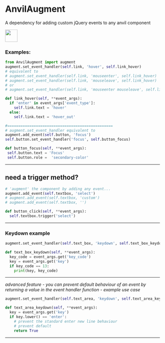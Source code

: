 # AnvilAugment

A dependency for adding custom jQuery events to any anvil component

[<img src="https://anvil.works/img/forum/copy-app.png" height='40px'>](https://anvil.works/build#clone:36T6RN2OO6KLBGV7=4LZ35S57ODPL7ORIUJ2AH6KY|223FMU5UYH5T2XSA=UYJICI36SETZB4DPFRHCKMVA)


### Examples:

```python
from AnvilAugment import augment
augment.set_event_handler(self.link, 'hover', self.link_hover)
# equivalent to
# augment.set_event_handler(self.link, 'mouseenter', self.link_hover)
# augment.set_event_handler(self.link, 'mouseleave', self.link_hover)
# or 
# augment.set_event_handler(self.link, 'mouseenter mouseleave', self.link_hover)

def link_hover(self, **event_args):
  if 'enter' in event_args['event_type']:
    self.link.text = 'hover'
  else: 
    self.link.text = 'hover_out'

#================================================
# augment.set_event_handler equivalent to
augment.add_event(self.button, 'focus')
self.button.set_event_handler('focus', self.button_focus)

def button_focus(self, **event_args):
 self.button.text = 'Focus'
 self.button.role =  'secondary-color'

```

---

## need a trigger method?

```python
# 'augment' the component by adding any event... 
augment.add_event(self.textbox, 'select')
# augment.add_event(self.textbox, 'custom')
# augment.add_event(self.textbox, '')

def button_click(self, **event_args):
  self.textbox.trigger('select')
```

---

### Keydown example

```python
augment.set_event_handler(self.text_box, 'keydown', self.text_box_keydown)

def text_box_keydown(self, **event_args):
  key_code = event_args.get('key_code')
  key = event_args.get('key')
  if key_code == 13:
    print(key, key_code)
```

---

*advanced feature - you can prevent default behaviour of an event by returning a value in the event handler function - example use case*


```python
augment.set_event_handler(self.text_area, 'keydown', self.text_area_keydown)

def text_area_keydown(self, **event_args):
  key = event_args.get('key')
  if key.lower() == 'enter':
    # prevent the standard enter new line behaviour
    # prevent default
    return True
```

---
